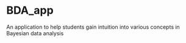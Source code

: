 # BDA_app
An application to help students gain intuition into various concepts in Bayesian data analysis
